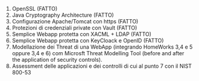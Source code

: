 1)	OpenSSL             (FATTO)
2)	Java Cryptography Architecture      (FATTO)
3)	Configurazione Apache/Tomcat con https  (FATTO)
4)	Protezioni di credenziali private con Vault (FATTO)
5)	Semplice Webapp protetta con XACML + LDAP (FATTO)
6)	Semplice Webapp protetta con KeyCloack e OpenID (FATTO)
7)	Modellazione dei Threat di una WebApp (integrando HomeWorks 3,4 e 5 oppure 3,4 e 6) com Microsft Threat Modelling Tool (before and after the application of security controls).
8)	Assessment delle applicazioni e dei controlli di cui al punto 7 con il NIST 800-53
